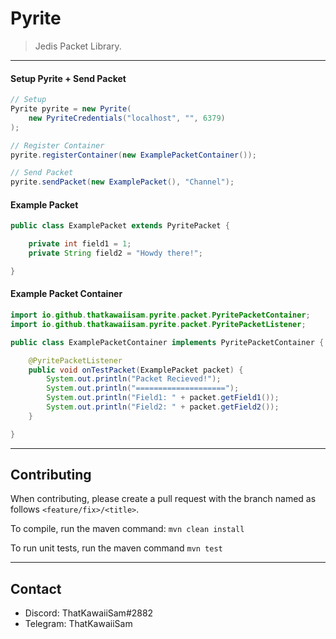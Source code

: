 # Pyrite
> Jedis Packet Library.

---

#### Setup Pyrite + Send Packet
```java
// Setup
Pyrite pyrite = new Pyrite(
    new PyriteCredentials("localhost", "", 6379)
);

// Register Container
pyrite.registerContainer(new ExamplePacketContainer());

// Send Packet
pyrite.sendPacket(new ExamplePacket(), "Channel");
```

#### Example Packet
```java
public class ExamplePacket extends PyritePacket {

    private int field1 = 1;
    private String field2 = "Howdy there!";

}
```

#### Example Packet Container
```java
import io.github.thatkawaiisam.pyrite.packet.PyritePacketContainer;
import io.github.thatkawaiisam.pyrite.packet.PyritePacketListener;

public class ExamplePacketContainer implements PyritePacketContainer {

    @PyritePacketListener
    public void onTestPacket(ExamplePacket packet) {
        System.out.println("Packet Recieved!");
        System.out.println("====================");
        System.out.println("Field1: " + packet.getField1());
        System.out.println("Field2: " + packet.getField2());
    }

}
```

---

## Contributing
When contributing, please create a pull request with the branch named as follows ``<feature/fix>/<title>``.

To compile, run the maven command: ``mvn clean install``

To run unit tests, run the maven command ``mvn test``

---

## Contact

- Discord: ThatKawaiiSam#2882
- Telegram: ThatKawaiiSam